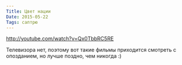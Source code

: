 ```yaml
---
Title: Цвет нации
Date: 2015-05-22
Tags: саптрю
---
```


http://youtube.com/watch?v=Qx0TbbRC5RE

Телевизора нет, поэтому вот такие фильмы приходится смотреть с опозданием, но лучше поздно, чем никогда :)